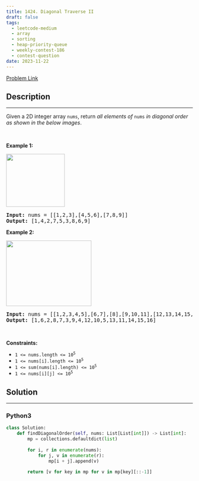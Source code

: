 ```yaml
---
title: 1424. Diagonal Traverse II
draft: false
tags: 
  - leetcode-medium
  - array
  - sorting
  - heap-priority-queue
  - weekly-contest-186
  - contest-question
date: 2023-11-22
---
```


[Problem Link](https://leetcode.com/problems/diagonal-traverse-ii/)

## Description

---
<p>Given a 2D integer array <code>nums</code>, return <em>all elements of </em><code>nums</code><em> in diagonal order as shown in the below images</em>.</p>

<p>&nbsp;</p>
<p><strong class="example">Example 1:</strong></p>
<img alt="" src="https://assets.leetcode.com/uploads/2020/04/08/sample_1_1784.png" style="width: 158px; height: 143px;" />
<pre>
<strong>Input:</strong> nums = [[1,2,3],[4,5,6],[7,8,9]]
<strong>Output:</strong> [1,4,2,7,5,3,8,6,9]
</pre>

<p><strong class="example">Example 2:</strong></p>
<img alt="" src="https://assets.leetcode.com/uploads/2020/04/08/sample_2_1784.png" style="width: 230px; height: 177px;" />
<pre>
<strong>Input:</strong> nums = [[1,2,3,4,5],[6,7],[8],[9,10,11],[12,13,14,15,16]]
<strong>Output:</strong> [1,6,2,8,7,3,9,4,12,10,5,13,11,14,15,16]
</pre>

<p>&nbsp;</p>
<p><strong>Constraints:</strong></p>

<ul>
	<li><code>1 &lt;= nums.length &lt;= 10<sup>5</sup></code></li>
	<li><code>1 &lt;= nums[i].length &lt;= 10<sup>5</sup></code></li>
	<li><code>1 &lt;= sum(nums[i].length) &lt;= 10<sup>5</sup></code></li>
	<li><code>1 &lt;= nums[i][j] &lt;= 10<sup>5</sup></code></li>
</ul>


## Solution

---
### Python3
``` py title='diagonal-traverse-ii'
class Solution:
    def findDiagonalOrder(self, nums: List[List[int]]) -> List[int]:
        mp = collections.defaultdict(list)
        
        for i, r in enumerate(nums):
            for j, v in enumerate(r):
                mp[i + j].append(v)
                
        return [v for key in mp for v in mp[key][::-1]]
        
```

